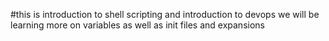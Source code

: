 #this is introduction to shell scripting and introduction to devops
we will be learning more on variables as well as init files and expansions 
